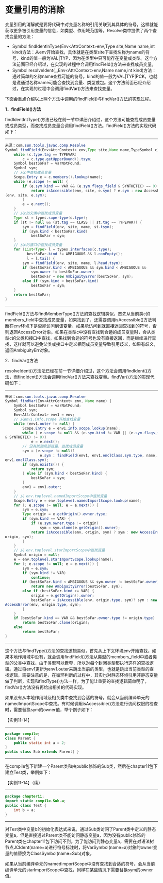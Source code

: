 # 变量引用的消除

变量引用的消解就是要将代码中对变量名称的引用关联到其具体的符号，这样就能获取更多被引用变量的信息，如类型、作用域范围等。Resolve类中提供了两个查找变量的方法： 

* Symbol findIdentInType\(Env\<AttrContext\>env,Type site,Name name,int kind\)方法：从env开始查找，具体就是在类型site下查找名称为name的符号，kind的值一般为VAL|TYP，因为在类型中只可能存在变量或类型。这个方法前面已经介绍过，在实现的过程中会调用findField\(\)方法来查找成员变量。 
* Symbol resolveIdent\(\_,Env\<AttrContext\>env,Name name,int kind\)方法：通过简单的名称name查找可能的符号，kind的值一般为VAL|TYP|PCK，也就是说通过名称name可能会查找到变量、类型或包。这个方法前面已经介绍过，在实现的过程中会调用findVar\(\)方法来查找变量。 

下面会重点介绍以上两个方法中调用的findField\(\)与findVar\(\)方法的实现过程。 

**1．findField\(\)方法**

findIdentIntType\(\)方法已经在前一节中详细介绍过，这个方法可能查找成员变量或成员类型，而查找成员变量会调用findField\(\)方法。findField\(\)方法的实现代码如下： 

---

```java
来源：com.sun.tools.javac.comp.Resolve
Symbol findField(Env<AttrContext> env,Type site,Name name,TypeSymbol c) {
    while (c.type.tag == TYPEVAR)
        c = c.type.getUpperBound().tsym;
    Symbol bestSoFar = varNotFound;
    Symbol sym;
    // 从c中查找成员变量
    Scope.Entry e = c.members().lookup(name);
    while (e.scope != null) {
        if (e.sym.kind == VAR && (e.sym.flags_field & SYNTHETIC) == 0) {
            return isAccessible(env, site, e.sym) ? e.sym : new AccessError
(env, site, e.sym);
        }
        e = e.next();
    }
    // 从c的父类中查找成员变量
    Type st = types.supertype(c.type);
    if (st != null && (st.tag == CLASS || st.tag == TYPEVAR)) {
        sym = findField(env, site, name, st.tsym);
        if (sym.kind < bestSoFar.kind) 
            bestSoFar = sym;
    }
    // 从c的接口中查找成员变量
    for (List<Type> l = types.interfaces(c.type);
          bestSoFar.kind != AMBIGUOUS && l.nonEmpty();
          l = l.tail) {
        sym = findField(env, site, name, l.head.tsym);
        if (bestSoFar.kind < AMBIGUOUS && sym.kind < AMBIGUOUS &&
            sym.owner != bestSoFar.owner)
            bestSoFar = new AmbiguityError(bestSoFar, sym);
        else if (sym.kind < bestSoFar.kind)
            bestSoFar = sym;
    }
    return bestSoFar;
}
```

---

findField\(\)方法与findMemberType\(\)方法的查找逻辑类似，首先从当前类c的members\_field中查找成员变量，如果找到了，还需要调用isAccessible\(\)方法判断在env环境下是否能访问到该变量，如果能访问到就直接返回查找到的符号，否则返回AccessError对象。如果在类型c中没有查找到合适的成员变量时，会从类型c的父类和接口中查找，如果找到合适的符号也没有直接返回，而是继续进行查找，这样就可以避免父类或接口中定义相同成员变量导致引用歧义，如果有歧义，返回AmbiguityErr对象。 

2．findVar\(\)方法

resolveIdent\(\)方法法已经在前一节详细介绍过，这个方法会调用findIdent\(\)方法，而findIdent\(\)方法会调用findVar\(\)方法来查找变量。findVar\(\)方法的实现代码如下： 

---

```java
来源：com.sun.tools.javac.comp.Resolve
Symbol findVar(Env<AttrContext> env, Name name) {
    Symbol bestSoFar = varNotFound;
    Symbol sym;
    Env<AttrContext> env1 = env;
    // 从env1.info.scope 开始查找变量
    while (env1.outer != null) {
        Scope.Entry e = env1.info.scope.lookup(name);
        while ( e.scope != null && (e.sym.kind != VAR || (e.sym.flags_field 
& SYNTHETIC) != 0))
            e = e.next();
        // 没有找到局部变量，查找成员变量
        sym = (e.scope != null)? 
                e.sym : findField(env1, env1.enclClass.sym.type, name, 
env1.enclClass.sym);
        if (sym.exists()) {
            return sym;
        } else if (sym.kind < bestSoFar.kind) {
            bestSoFar = sym;
        }
        env1 = env1.outer;
    }
    // 从 env.toplevel.namedImportScope中查找变量
    Scope.Entry e = env.toplevel.namedImportScope.lookup(name);
    for (; e.scope != null; e = e.next()) {
        sym = e.sym;
        Type origin = e.getOrigin().owner.type;
        if (sym.kind == VAR) {
            if (e.sym.owner.type != origin)
                sym = sym.clone(e.getOrigin().owner);
            return isAccessible(env, origin, sym) ? sym : new AccessError(env,
origin, sym);
        }
    }
    // 从 env.toplevel.starImportScope中查找变量
    Symbol origin = null;
    e = env.toplevel.starImportScope.lookup(name);
    for (; e.scope != null; e = e.next()) {
        sym = e.sym;
        if (sym.kind != VAR)
            continue;
        if (bestSoFar.kind < AMBIGUOUS && sym.owner != bestSoFar.owner)
            return new AmbiguityError(bestSoFar, sym);
        else if (bestSoFar.kind >= VAR) {
            origin = e.getOrigin().owner;
            bestSoFar = isAccessible(env, origin.type, sym)? sym : new 
AccessError(env, origin.type, sym);
        }
    }
    if (bestSoFar.kind == VAR && bestSoFar.owner.type != origin.type)
        return bestSoFar.clone(origin);
    else
        return bestSoFar;
}
```

---

这个方法与findType\(\)方法的查找逻辑类似，首先从上下文环境env开始查找，如果本地作用域中没有，就会调用findField\(\)方法从类型的members\_field中或者类型的父类中查找，由于类型可以嵌套，所以对每个封闭类型都执行这样的查找逻辑。通过将env1更新为env1.outer来跳出当前的类型，也就是跳出当前类型的查找逻辑，需要注意的是，在循环判断的过程中，其实也对静态环境引用非静态变量做了判断，实现和findType\(\)方法一样，为了能让重要的查找逻辑简单明了，findVar\(\)方法没有再给出相关的代码实现。 

如果没有从本地作用域及相关类中查找到合适的符号，就会从当前编译单元的namedImportScope中查找。有时候调用isAccessible\(\)方法进行访问权限的检查时，需要替换sym的owner值，举个例子如下： 

【实例11\-14】

---

```java
package compile;
class Parent {
    public static int a = 2;
}
public class Sub extends Parent{ }
```

---

在compile包下新建一个Parent类和由public修饰的Sub类，然后在chapter11包下建立Test类，举例如下： 

【实例11\-14】（续）

---

```java
package chapter11;
import static compile.Sub.a;
public class Test {
    int b = a;
}
```

---

对Test类中变量b的初始化表达式来说，通过Sub类访问了Parent类中定义的静态变量a，但是直接通过Parent类不能访问静态变量a，因为没有public修饰的Parent类在chapter11包下访问不到。为了能访问到静态变量a，需要在对语法树节点JCIdent\(name=a\)进行符号标注时，将VarSymbol\(name=a\)对象的owner变量的值替换为ClassSymbol\(name=Sub\)对象。 

如果从当前编译单元的namedImportScope中没有查找到合适的符号，会从当前编译单元的starImportScope中查找，同样在某些情况下需要替换sym的owner值。 
